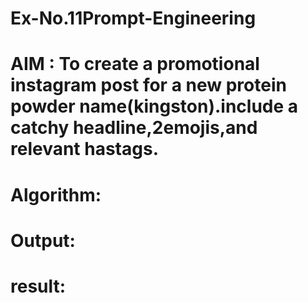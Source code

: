 # Ex-No.11Prompt-Engineering
# AIM : To create a promotional instagram post for a new protein powder name(kingston).include a catchy headline,2emojis,and relevant hastags.
# Algorithm: 

# Output:
# result:
